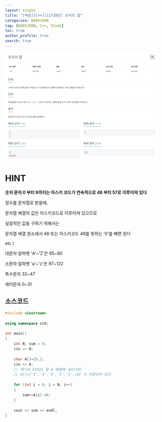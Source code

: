 ```yaml
---
layout: single
title: "[백준][C++][11720번] 숫자의 합"
categories: BAEKJOON
tag: [BAEKJOON, C++, Study]
toc: true
author_profile: true
search: true
---
```



![11720](https://github.com/Heo-jaehyeon/Heo-jaehyeon.github.io/blob/master/images/BAEKJOON/11720.PNG?raw=true)



# HINT

**숫자 문자 0 부터 9까지는 아스키 코드가 연속적으로 48 부터 57로 이루어져 있다**

정수를 문자열로 받을때,

문자열 배열의 값은 아스키코드로 이루어져 있으므로

실질적인 값을 구하기 위해서는 

문자열 배열 원소에서 48 또는 아스키코드 48를 뜻하는 '0'를 빼면 된다



etc )

대문자 알파벳 'A'~'Z'은 65~90

소문자 알파벳 'a'~'z'은 97~122

특수문자 32~47

제어문자 0~31



## 소스코드

```c++
#include <iostream>

using namespace std;

int main()
{
	int N, sum = 0;
	cin >> N;
	
	char A[]={0,};
	cin >> A;
	// 예시로 54321 를 A 배열에 넣는다면,
    // A[]={'5','4','3','2','1',\0} 이 저장되어 있다
    
	for (int i = 0; i < N; i++)
	{
		sum+=A[i]-48;
	}
	
	cout << sum << endl;
}
```



